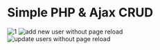# Simple PHP & Ajax CRUD
![1](https://user-images.githubusercontent.com/51321911/104442477-4df5c900-55bf-11eb-8ce4-d9d0eec97e6e.png)
![add new user without page reload](https://user-images.githubusercontent.com/51321911/104441907-847f1400-55be-11eb-96e7-4c427c8d7d88.png)
![update users without page reload](https://user-images.githubusercontent.com/51321911/104441896-821cba00-55be-11eb-98e1-d9c5d8d1a27d.png)
